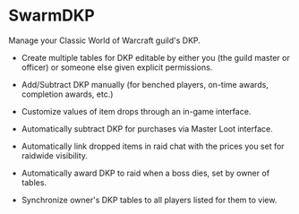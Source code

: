 # SwarmDKP
Manage your Classic World of Warcraft guild's DKP.


- Create multiple tables for DKP editable by either you (the guild master or officer) or someone else given explicit permissions.

- Add/Subtract DKP manually (for benched players, on-time awards, completion awards, etc.)

- Customize values of item drops through an in-game interface.

- Automatically subtract DKP for purchases via Master Loot interface.

- Automatically link dropped items in raid chat with the prices you set for raidwide visibility.

- Automatically award DKP to raid when a boss dies, set by owner of tables.

- Synchronize owner's DKP tables to all players listed for them to view.
